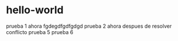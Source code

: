 # hello-world
prueba 1 ahora
fgdegdfgdfgdgd
prueba 2 ahora  despues de resolver conflicto
prueba 5
prueba 6
